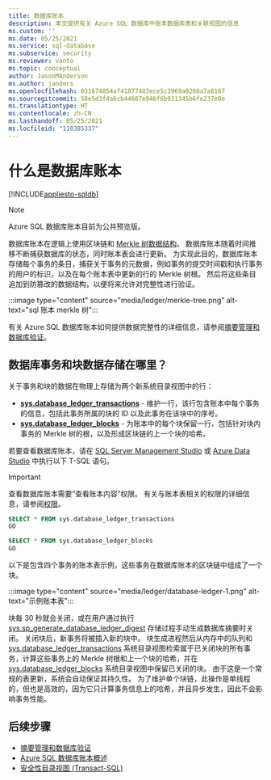 ```yaml
---
title: 数据库账本
description: 本文提供有关 Azure SQL 数据库中账本数据库表和关联视图的信息
ms.custom: ''
ms.date: 05/25/2021
ms.service: sql-database
ms.subservice: security
ms.reviewer: vanto
ms.topic: conceptual
author: JasonMAnderson
ms.author: janders
ms.openlocfilehash: 031674854af41877483ece5c3969a0208a7a8167
ms.sourcegitcommit: 58e5d3f4a6cb44607e946f6b931345b6fe237e0e
ms.translationtype: HT
ms.contentlocale: zh-CN
ms.lasthandoff: 05/25/2021
ms.locfileid: "110385337"
---
```

# <a name="what-is-the-database-ledger"></a>什么是数据库账本

[!INCLUDE[appliesto-sqldb](../includes/appliesto-sqldb.md)]

> [!NOTE]
> Azure SQL 数据库账本目前为公共预览版。

数据库账本在逻辑上使用区块链和 [Merkle 树数据结构](/archive/msdn-magazine/2018/march/blockchain-blockchain-fundamentals)。 数据库账本随着时间推移不断捕获数据库的状态，同时账本表会进行更新。 为实现此目的，数据库账本存储每个事务的条目，捕获关于事务的元数据，例如事务的提交时间戳和执行事务的用户的标识，以及在每个账本表中更新的行的 Merkle 树根。 然后将这些条目追加到防篡改的数据结构，以便将来允许对完整性进行验证。

:::image type="content" source="media/ledger/merkle-tree.png" alt-text="sql 账本 merkle 树":::

有关 Azure SQL 数据库账本如何提供数据完整性的详细信息，请参阅[摘要管理和数据库验证](ledger-digest-management-and-database-verification.md)。

## <a name="where-are-database-transaction-and-block-data-stored"></a>数据库事务和块数据存储在哪里？

关于事务和块的数据在物理上存储为两个新系统目录视图中的行：

- [**sys.database_ledger_transactions**](/sql/relational-databases/system-catalog-views/sys-database-ledger-transactions-transact-sql) - 维护一行，该行包含账本中每个事务的信息，包括此事务所属的块的 ID 以及此事务在该块中的序号。 
- [**sys.database_ledger_blocks**](/sql/relational-databases/system-catalog-views/sys-database-ledger-blocks-transact-sql) - 为账本中的每个块保留一行，包括针对块内事务的 Merkle 树的根，以及形成区块链的上一个块的哈希。

若要查看数据库账本，请在 [SQL Server Management Studio](/sql/ssms/download-sql-server-management-studio-ssms) 或 [Azure Data Studio](/sql/azure-data-studio/download-azure-data-studio) 中执行以下 T-SQL 语句。

> [!IMPORTANT]
> 查看数据库账本需要“查看账本内容”权限。 有关与账本表相关的权限的详细信息，请参阅[权限](/sql/relational-databases/security/permissions-database-engine#asdbpermissions)。 

```sql
SELECT * FROM sys.database_ledger_transactions
GO

SELECT * FROM sys.database_ledger_blocks
GO
```

以下是包含四个事务的账本表示例，这些事务在数据库账本的区块链中组成了一个块。

:::image type="content" source="media/ledger/database-ledger-1.png" alt-text="示例账本表":::

块每 30 秒就会关闭，或在用户通过执行 [sys.sp_generate_database_ledger_digest](/sql/relational-databases/system-stored-procedures/sys-sp-generate-database-ledger-digest-transact-sql) 存储过程手动生成数据库摘要时关闭。 关闭块后，新事务将被插入新的块中。 块生成进程然后从内存中的队列和 [sys.database_ledger_transactions](/sql/relational-databases/system-catalog-views/sys-database-ledger-transactions-transact-sql) 系统目录视图检索属于已关闭块的所有事务，计算这些事务上的 Merkle 树根和上一个块的哈希，并在 [sys.database_ledger_blocks](/sql/relational-databases/system-catalog-views/sys-database-ledger-blocks-transact-sql) 系统目录视图中保留已关闭的块。 由于这是一个常规的表更新，系统会自动保证其持久性。 为了维护单个块链，此操作是单线程的，但也是高效的，因为它只计算事务信息上的哈希，并且异步发生，因此不会影响事务性能。   

## <a name="next-steps"></a>后续步骤

- [摘要管理和数据库验证](ledger-digest-management-and-database-verification.md)
- [Azure SQL 数据库账本概述](ledger-overview.md) 
- [安全性目录视图 (Transact-SQL)](/sql/relational-databases/system-catalog-views/security-catalog-views-transact-sql)
